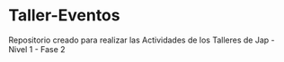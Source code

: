 # Taller-Eventos
Repositorio creado para realizar las Actividades de los Talleres de Jap - Nivel 1 - Fase 2 

